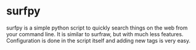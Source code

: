 # surfpy
surfpy is a simple python script to quickly search things on the web from your command line.
It is similar to surfraw, but with much less features.
Configuration is done in the script itself and adding new tags is very easy.
